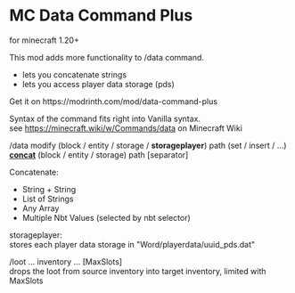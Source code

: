 # MC Data Command Plus
for minecraft 1.20+

This mod adds more functionality to /data command.
<ul>
<li>lets you concatenate strings</li>
<li>lets you access player data storage (pds)</li>
</ul>
Get it on https://modrinth.com/mod/data-command-plus
</br>

Syntax of the command fits right into Vanilla syntax. see https://minecraft.wiki/w/Commands/data on Minecraft Wiki

/data modify (block / entity / storage / <b>storageplayer</b>) path (set / insert / ...) <b><u>concat</u></b> (block / entity / storage) path [separator]

Concatenate:
<ul>
<li>String + String</li>
<li>List of Strings</li>
<li>Any Array</li>
<li>Multiple Nbt Values (selected by nbt selector)</li>
</ul>

storageplayer:<br>
stores each player data storage in "Word/playerdata/uuid_pds.dat"

/loot ... inventory ... [MaxSlots] <br>
drops the loot from source inventory into target inventory, limited with MaxSlots
